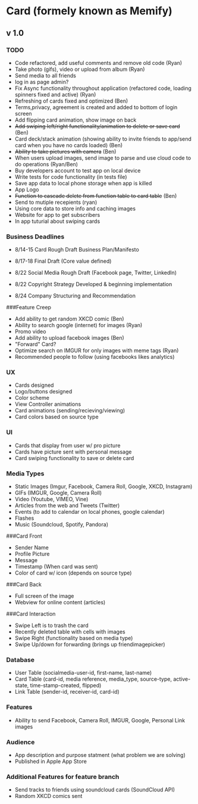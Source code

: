 Card (formely known as Memify)
====================
v 1.0
---------------------

### TODO
* Code refactored, add useful comments and remove old code (Ryan)
* Take photo (gifs), video or upload from album (Ryan)
* Send media to all friends
* log in as page admin?
* Fix Async functionality throughout application (refactored code, loading spinners fixed and active) (Ryan)
* Refreshing of cards fixed and optimized (Ben)
* Terms,privacy, agreement is created and added to bottom of login screen
* Add flipping card animation, show image on back
* ~~Add swiping left/right functionality/animation to delete or save card~~ (Ben)
* Card deck/stack animation (showing ability to invite friends to app/send card when you have no cards loaded) (Ben)
* ~~Ability to take pictures with camera~~ (Ben)
* When users upload images, send image to parse and use cloud code to do operations (Ryan/Ben)
* Buy developers account to test app on local device
* Write tests for code functionality (in tests file)
* Save app data to local phone storage when app is killed
* App Logo
* ~~Function to cascade delete from function table to card table~~ (Ben)
*  Send to mutiple recepients (ryan)
*  Using core data to store info and caching images
*  Website for app to get subscribers
*  In app tuturial about swiping cards

### Business Deadlines
* 8/14-15 Card Rough Draft Business Plan/Manifesto

* 8/17-18  Final Draft (Core value defined)

* 8/22 Social Media Rough Draft (Facebook page, Twitter, LinkedIn)

* 8/22 Copyright Strategy Developed & beginning implementation

* 8/24 Company Structuring and Recommendation 

###Feature Creep
* Add ability to get random XKCD comic (Ben)
* Ability to search google (internet) for images (Ryan)
* Promo video
* Add ability to upload facebook images (Ben)
* "Forward" Card?
* Optimize search on IMGUR for only images with meme tags (Ryan)
* Recommended people to follow (using facebooks likes analytics)

### UX
* Cards designed
* Logo/buttons designed
* Color scheme
* View Controller animations
* Card animations (sending/recieving/viewing)
* Card colors based on source type

### UI
* Cards that display from user w/ pro picture
* Cards have picture sent with personal message
* Card swiping functionality to save or delete card

### Media Types 
* Static Images (Imgur, Facebook, Camera Roll, Google, XKCD, Instagram)
* GIFs (IMGUR, Google, Camera Roll)
* Video (Youtube, VIMEO, Vine)
* Articles from the web and Tweets (Twitter)
* Events (to add to calendar on local phones, google calendar)
* Flashes
* Music (Soundcloud, Spotify, Pandora)

###Card Front
* Sender Name
* Profile Picture
* Message
* Timestamp (When card was sent)
* Color of card w/ icon (depends on source type)

###Card Back
* Full screen of the image
* Webview for online content (articles)

###Card Interaction

* Swipe Left is to trash the card
* Recently deleted table with cells with images
* Swipe Right (functionality based on media type)
* Swipe Up/down for forwarding (brings up friendimagepicker)

### Database
* User Table (socialmedia-user-id, first-name, last-name)
* Card Table (card-id, media reference, media_type, source-type, active-state, time-stamp-created, flipped)
* Link Table (sender-id, receiver-id, card-id)

### Features
* Ability to send Facebook, Camera Roll, IMGUR, Google, Personal Link images

### Audience
* App description and purpose statment (what problem we are solving)
* Published in Apple App Store

### Additional Features for feature branch
* Send tracks to friends using soundcloud cards (SoundCloud API)
* Random XKCD comics sent
